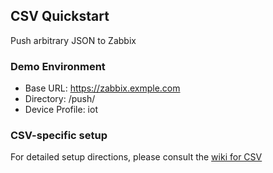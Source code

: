 ## CSV Quickstart  
Push arbitrary JSON to Zabbix  
  
### Demo Environment  
  - Base URL: https://zabbix.exmple.com  
  - Directory: /push/  
  - Device Profile: iot  
  
### CSV-specific setup  
  
For detailed setup directions, please consult the [wiki for CSV](https://github.com/Neon6105/zabbix-pushgateway-php/wiki/CSV)  